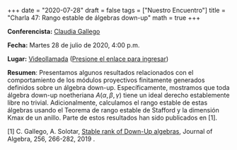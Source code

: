 +++
date      = "2020-07-28"
draft     = false
tags      = ["Nuestro Encuentro"]
title     = "Charla 47: Rango estable de álgebras down-up"
math      = true
+++

**Conferencista:** [Claudia Gallego](https://matematicas.netlify.app/authors/gallego-c/)

**Fecha:** Martes 28 de julio de 2020, 4:00 p.m.

**Lugar:** [Videollamada](https://meet.google.com/izy-pzig-pbf)  ([Presione el enlace para ingresar](https://meet.google.com/izy-pzig-pbf))

**Resumen**:
Presentamos algunos resultados relacionados con el comportamiento de los módulos proyectivos finitamente generados definidos sobre un álgebra down-up. Específicamente, mostramos que toda álgebra down-up noetheriana $A(\alpha,\beta,\gamma)$ tiene un ideal derecho establemente libre no trivial. Adicionalmente, calculamos el rango estable de estas álgebras usando el Teorema de rango estable de Stafford y la dimensión Kmax de un anillo. Parte de estos resultados han sido publicados en [1].

[1] C. Gallego, A. Solotar, [Stable rank of Down-Up algebras](https://matematicas.netlify.app/publication/2019-05-15_stable_rank/), Journal of Algebra, 256, 266-282, 2019 .


